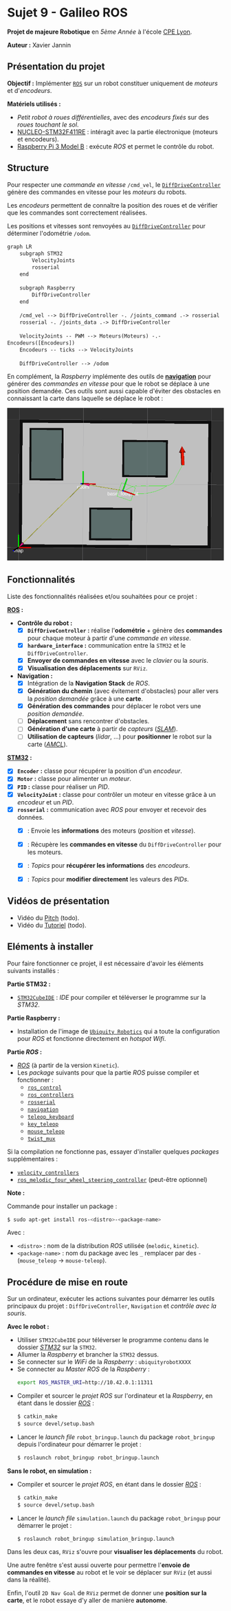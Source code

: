# Sujet 9 - Galileo ROS

**Projet de majeure Robotique** en *5ème Année* à l'école [CPE Lyon](https://www.cpe.fr/).

**Auteur :** Xavier Jannin

## Présentation du projet

**Objectif :** Implémenter [`ROS`](https://www.ros.org/) sur un robot constituer uniquement de *moteurs* et d'*encodeurs*.

**Matériels utilisés :**
- *Petit robot à roues différentielles*, avec des *encodeurs fixés* sur des *roues touchant le sol*.
- [NUCLEO-STM32F411RE](https://www.st.com/en/evaluation-tools/nucleo-f411re.html) : intéragit avec la partie électronique (moteurs et encodeurs).
- [Raspberry Pi 3 Model B](https://www.raspberrypi.org/products/raspberry-pi-3-model-b/) : exécute *ROS* et permet le contrôle du robot.


## Structure

Pour respecter une *commande en vitesse* `/cmd_vel`, le [`DiffDriveController`](./ROS/robot_hardware) génère des commandes en vitesse pour les *moteurs* du robots.

Les *encodeurs* permettent de connaître la position des roues et de vérifier que les commandes sont correctement réalisées.

Les positions et vitesses sont renvoyées au [`DiffDriveController`](./ROS/src/robot_hardware) pour déterminer l'odométrie `/odom`.

```mermaid
graph LR
    subgraph STM32
        VelocityJoints
        rosserial
    end

    subgraph Raspberry
        DiffDriveController
    end

    /cmd_vel --> DiffDriveController -. /joints_command .-> rosserial
    rosserial -. /joints_data .-> DiffDriveController

    VelocityJoints -- PWM --> Moteurs(Moteurs) -.- Encodeurs([Encodeurs])
    Encodeurs -- ticks --> VelocityJoints

    DiffDriveController --> /odom
```

En complément, la *Raspberry* implémente des outils de [**navigation**](./ROS/src/robot_navigation) pour générer des *commandes en vitesse* pour que le robot se déplace à une position demandée.
Ces outils sont aussi capable d'éviter des obstacles en connaissant la carte dans laquelle se déplace le robot :

![Navigation du robot sur RViz](./images/RViz_navigation.png)


## Fonctionnalités

Liste des fonctionnalités réalisées et/ou souhaitées pour ce projet :

**[ROS](./ROS/src) :**
- **Contrôle du robot :**
  - [x] **`DiffDriveController` :** réalise l'**odométrie** + génère des **commandes** pour chaque moteur à partir d'une *commande en vitesse*.
  - [x] **`hardware_interface` :** communication entre la `STM32` et le `DiffDriveController`.
  - [x] **Envoyer de commandes en vitesse** avec le *clavier* ou la *souris*.
  - [x] **Visualisation des déplacements** sur `RViz`.
- **Navigation :**
  - [x] Intégration de la **Navigation Stack** de *ROS*.
  - [x] **Génération du chemin** (avec évitement d'obstacles) pour aller vers la *position demandée* grâce à une **carte**.
  - [x] **Génération des commandes** pour déplacer le robot vers une *position demandée*.
  - [ ] **Déplacement** sans rencontrer d'obstacles.
  - [ ] **Génération d'une carte** à partir de *capteurs* ([*SLAM*](http://wiki.ros.org/gmapping)).
  - [ ] **Utilisation de capteurs** (*lidar*, ...) pour **positionner** le robot sur la carte ([*AMCL*](http://wiki.ros.org/amcl)).

**[STM32](./STM32) :**
- [x] **`Encoder` :** classe pour récupérer la position d'un *encodeur*.
- [x] **`Motor` :** classe pour alimenter un *moteur*.
- [x] **`PID` :** classe pour réaliser un *PID*.
- [x] **`VelocityJoint` :** classe pour contrôler un moteur en vitesse grâce à un *encodeur* et un *PID*.
- [x] **`rosserial` :** communication avec *ROS* pour envoyer et recevoir des données.
    - [x] : Envoie les **informations** des moteurs (*position* et *vitesse*).
    - [x] : Récupère les **commandes en vitesse** du `DiffDriveController` pour les moteurs.
    - [x] : *Topics* pour **récupérer les informations** des *encodeurs*.
    - [x] : *Topics* pour **modifier directement** les valeurs des *PIDs*.


## Vidéos de présentation

- Vidéo du [Pitch]() (todo).
- Vidéo du [Tutoriel]() (todo).


## Eléments à installer

Pour faire fonctionner ce projet, il est nécessaire d'avoir les éléments suivants installés :

**Partie STM32 :**
- [`STM32CubeIDE`](https://www.st.com/en/development-tools/stm32cubeide.html) : *IDE* pour compiler et téléverser le programme sur la *STM32*.

**Partie Raspberry :**
- Installation de l'image de [`Ubiquity Robotics`](https://downloads.ubiquityrobotics.com/pi.html) qui a toute la configuration pour *ROS* et fonctionne directement en *hotspot Wifi*.

**Partie *ROS* :**
- [*ROS*](http://wiki.ros.org/melodic/Installation/Ubuntu) (à partir de la version `Kinetic`).
- Les *package* suivants pour que la partie *ROS* puisse compiler et fonctionner :
  - [`ros_control`](http://wiki.ros.org/ros_control)
  - [`ros_controllers`](http://wiki.ros.org/ros_controllers)
  - [`rosserial`](http://wiki.ros.org/rosserial)
  - [`navigation`](http://wiki.ros.org/navigation)
  - [`teleop_keyboard`](http://wiki.ros.org/teleop_twist_keyboard)
  - [`key_teleop`](http://wiki.ros.org/key_teleop)
  - [`mouse_teleop`](https://github.com/ros-teleop/teleop_tools/tree/kinetic-devel/mouse_teleop)
  - [`twist_mux`](http://wiki.ros.org/twist_mux)

Si la compilation ne fonctionne pas, essayer d'installer quelques *packages* supplémentaires :
- [`velocity_controllers`](http://wiki.ros.org/robot_mechanism_controllers/JointVelocityController)
- [`ros_melodic_four_wheel_steering_controller`](http://wiki.ros.org/four_wheel_steering_controller) (peut-être optionnel)


**Note :**

Commande pour installer un package :
```sh
$ sudo apt-get install ros-<distro>-<package-name>
```
Avec :
- `<distro>` : nom de la distribution *ROS* utilisée (`melodic`, `kinetic`).
- `<package-name>` : nom du package avec les `_` remplacer par des `-` (`mouse_teleop` → `mouse-teleop`).



## Procédure de mise en route

Sur un ordinateur, exécuter les actions suivantes pour démarrer les outils principaux du projet : `DiffDriveController`, `Navigation` et *contrôle avec la souris*.

**Avec le robot :**
- Utiliser `STM32CubeIDE` pour téléverser le programme contenu dans le dossier [*STM32*](./STM32) sur la `STM32`.
- Allumer la *Raspberry* et brancher la `STM32` dessus.
- Se connecter sur le *WiFi* de la *Raspberry* : `ubiquityrobotXXXX`
- Se connecter au *Master ROS* de la *Raspberry* :
  ```sh
  export ROS_MASTER_URI=http://10.42.0.1:11311
  ```
- Compiler et sourcer le *projet ROS* sur l'ordinateur et la *Raspberry*, en étant dans le dossier [*ROS*](./ROS) :
  ```sh
  $ catkin_make
  $ source devel/setup.bash
  ```
- Lancer le *launch file* `robot_bringup.launch` du package `robot_bringup` depuis l'ordinateur pour démarrer le projet :
  ```sh
  $ roslaunch robot_bringup robot_bringup.launch
  ```

**Sans le robot, en simulation :**
- Compiler et sourcer le *projet ROS*, en étant dans le dossier [*ROS*](./ROS) :
  ```sh
  $ catkin_make
  $ source devel/setup.bash
  ```
- Lancer le *launch file* `simulation.launch` du package `robot_bringup` pour démarrer le projet :
  ```sh
  $ roslaunch robot_bringup simulation_bringup.launch
  ```

Dans les deux cas, `RViz` s'ouvre pour **visualiser les déplacements** du robot.

Une autre fenêtre s'est aussi ouverte pour permettre l'**envoie de commandes en vitesse** au robot et le voir se déplacer sur `RViz` (et aussi dans la réalité).

Enfin, l'outil `2D Nav Goal` de `RViz` permet de donner une **position sur la carte**, et le robot essaye d'y aller de manière **autonome**.
